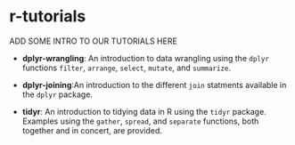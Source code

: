 # r-tutorials

ADD SOME INTRO TO OUR TUTORIALS HERE

- **dplyr-wrangling**: An introduction to data wrangling using the `dplyr` functions `filter`, `arrange`, `select`, 
`mutate`, and `summarize`.

- **dplyr-joining**:An introduction to the different `join` statments available in the `dplyr` package.

- **tidyr**: An introduction to tidying data in R using the `tidyr` package. Examples using the `gather`, `spread`, 
and `separate` functions, both together and in concert, are provided.
